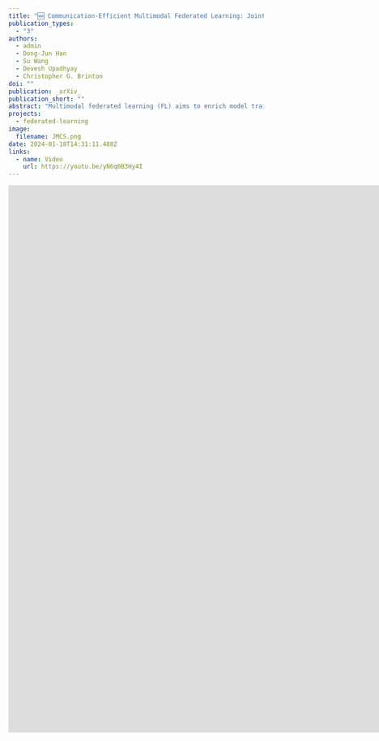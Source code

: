 ```yaml
---
title: "🆕 Communication-Efficient Multimodal Federated Learning: Joint Modality and Client Selection"
publication_types:
  - "3"
authors:
  - admin
  - Dong-Jun Han
  - Su Wang
  - Devesh Upadhyay
  - Christopher G. Brinton
doi: ""
publication: _arXiv_
publication_short: ""
abstract: "Multimodal federated learning (FL) aims to enrich model training in FL settings where clients are collecting measurements across multiple modalities (e.g., sensors measuring pressure, motion, and other types of data). However, key challenges to multimodal FL remain unaddressed, particularly in heterogeneous network settings: (i) the set of modalities collected by each client will be diverse, and (ii) communication limitations prevent clients from uploading all their locally trained modality models to the server. In this paper, we propose <u>m</u>ulti<u>m</u>odal <u>Fed</u>erated learning with joint <u>M</u>odality and <u>C</u>lient selection (mmFedMC), a new multimodal FL methodology that can tackle the above-mentioned challenges. The joint selection algorithm incorporates two main components: (a) A modality selection criterion for each client, which weighs (i) the impact of the modality, gauged by Shapley value analysis, (ii) the modality model size as a gauge of communication overhead, against (iii) the frequency of modality model updates, denoted recency, to enhance generalizability. This allows mmFedMC to flexibly balance performance against communication costs, depending on resource constraints and application requirements. (b) A client selection strategy for the server is performed on the basis of the local loss of modality model as a metric. This involves selecting a subset of clients for uploading and aggregating models, which further reduces communication overhead and optimizes the overall process. Experiments on five real-world datasets demonstrate the ability of mmFedMC to achieve comparable accuracy to several baselines while reducing the communication overhead by over 20x. A demo video of our methodology is available at [this http URL](https://youtu.be/yN6q0B3Hy4I)."
projects:
  - federated-learning
image:
  filename: JMCS.png
date: 2024-01-18T14:31:11.488Z
links:
  - name: Video
    url: https://youtu.be/yN6q0B3Hy4I
---
```

<div style="text-align: center;">
<iframe width="1920" height="1080" src="https://www.youtube.com/embed/yN6q0B3Hy4I?si=ziiFNl9wvFdwOVgl" title="mmFedMC Demo" frameborder="0" allow="accelerometer; autoplay; clipboard-write; encrypted-media; gyroscope; picture-in-picture; web-share" allowfullscreen></iframe>
</div>
